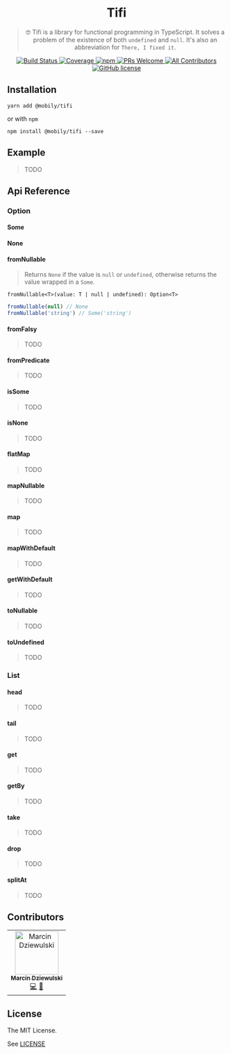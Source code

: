 <h1 align="center">
  Tifi
</h1>

<blockquote align="center">
  🤓 Tifi is a library for functional programming in TypeScript. It solves a problem of the existence of both <code>undefined</code> and <code>null</code>. It's also an abbreviation for <code>There, I fixed it</code>.
</blockquote>

<p align="center">
  <a href="https://travis-ci.com/mobily/tifi">
    <img src="https://img.shields.io/travis/com/mobily/tifi.svg?style=flat-square" alt="Build Status" />
  </a>
  <a href="https://coveralls.io/github/mobily/tifi?branch=master">
    <img src="https://img.shields.io/coveralls/github/mobily/tifi.svg?style=flat-square" alt="Coverage" />
  </a>
  <a href="https://www.npmjs.com/package/@mobily/tifi">
    <img src="https://img.shields.io/npm/v/@mobily/tifi.svg?style=flat-square" alt="npm" />
  </a>
  <a href="http://makeapullrequest.com">
    <img src="https://img.shields.io/badge/PRs-welcome-brightgreen.svg?style=flat-square" alt="PRs Welcome" />
  </a>
  <a href="#contributors">
    <img src="https://img.shields.io/badge/all_contributors-1-orange.svg?style=flat-square" alt="All Contributors" />
  </a>
  <a href="https://github.com/mobily/tifi/blob/master/LICENSE">
    <img src="https://img.shields.io/badge/license-MIT-blue.svg?style=flat-square" alt="GitHub license" />
  </a>
</p>

## Installation

```shell
yarn add @mobily/tifi
```

or with `npm`

```shell
npm install @mobily/tifi --save
```

## Example

> TODO

## Api Reference

### Option

#### Some

#### None

#### fromNullable

> Returns `None` if the value is `null` or `undefined`, otherwise returns the value wrapped in a `Some`.

`fromNullable<T>(value: T | null | undefined): Option<T>`

```typescript
fromNullable(null) // None
fromNullable('string') // Some('string')
```

#### fromFalsy

> TODO

#### fromPredicate

> TODO

#### isSome

> TODO

#### isNone

> TODO

#### flatMap

> TODO

#### mapNullable

> TODO

#### map

> TODO

#### mapWithDefault

> TODO

#### getWithDefault

> TODO

#### toNullable

> TODO

#### toUndefined

> TODO

### List

#### head

> TODO

#### tail

> TODO

#### get

> TODO

#### getBy

> TODO

#### take

> TODO

#### drop

> TODO

#### splitAt

> TODO

## Contributors

<!-- ALL-CONTRIBUTORS-LIST:START - Do not remove or modify this section -->
<!-- prettier-ignore -->
<table><tr><td align="center"><a href="https://twitter.com/__marcin_"><img src="https://avatars1.githubusercontent.com/u/1467712?v=4" width="100px;" alt="Marcin Dziewulski"/><br /><sub><b>Marcin Dziewulski</b></sub></a><br /><a href="https://github.com/mobily/tifi/commits?author=mobily" title="Code">💻</a> <a href="https://github.com/mobily/tifi/commits?author=mobily" title="Documentation">📖</a></td></tr></table>

<!-- ALL-CONTRIBUTORS-LIST:END -->

## License

The MIT License.

See [LICENSE](LICENSE)
